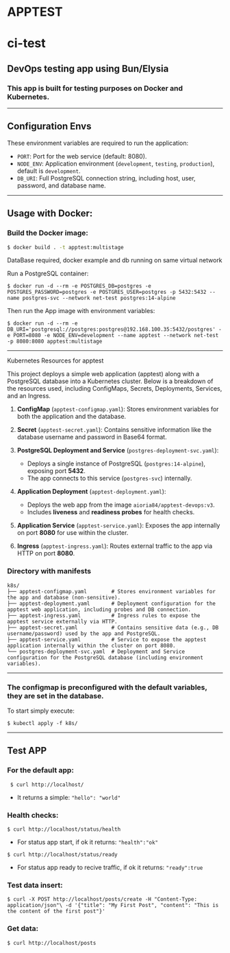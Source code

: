 # APPTEST
# ci-test
## DevOps testing app using Bun/Elysia

### This app is built for testing purposes on Docker and Kubernetes.

---

## Configuration Envs
These environment variables are required to run the application:

- `PORT`: Port for the web service (default: 8080).
- `NODE_ENV`: Application environment (`development`, `testing`, `production`), default is `development`.
- `DB_URI`: Full PostgreSQL connection string, including host, user, password, and database name.


---



## Usage with Docker:

### Build the Docker image:
```bash
$ docker build . -t apptest:multistage  
```

DataBase required, docker example and db running on same virtual network

Run a PostgreSQL container:

` $ docker run -d --rm -e POSTGRES_DB=postgres -e POSTGRES_PASSWORD=postgres -e POSTGRES_USER=postgres -p 5432:5432 --name postgres-svc --network net-test postgres:14-alpine `

Then run the App image with environment variables:

` $ docker run -d --rm -e DB_URI='postgresql://postgres:postgres@192.168.100.35:5432/postgres' -e PORT=8080 -e NODE_ENV=development --name apptest --network net-test -p 8080:8080 apptest:multistage
`

---

Kubernetes Resources for apptest

This project deploys a simple web application (apptest) along with a PostgreSQL database into a Kubernetes cluster. Below is a breakdown of the resources used, including ConfigMaps, Secrets, Deployments, Services, and an Ingress.
1. **ConfigMap** (`apptest-configmap.yaml`):
   Stores environment variables for both the application and the database.

2. **Secret** (`apptest-secret.yaml`):
   Contains sensitive information like the database username and password in Base64 format.

3. **PostgreSQL Deployment and Service** (`postgres-deployment-svc.yaml`):
   - Deploys a single instance of PostgreSQL (`postgres:14-alpine`), exposing port **5432**.
   - The app connects to this service (`postgres-svc`) internally.

4. **Application Deployment** (`apptest-deployment.yaml`):
   - Deploys the web app from the image `aioria84/apptest-devops:v3`.
   - Includes **liveness** and **readiness probes** for health checks.

5. **Application Service** (`apptest-service.yaml`):
   Exposes the app internally on port **8080** for use within the cluster.

6. **Ingress** (`apptest-ingress.yaml`):
   Routes external traffic to the app via HTTP on port **8080**.

### Directory with manifests

```
k8s/
├── apptest-configmap.yaml        # Stores environment variables for the app and database (non-sensitive).
├── apptest-deployment.yaml       # Deployment configuration for the apptest web application, including probes and DB connection.
├── apptest-ingress.yaml          # Ingress rules to expose the apptest service externally via HTTP.
├── apptest-secret.yaml           # Contains sensitive data (e.g., DB username/password) used by the app and PostgreSQL.
├── apptest-service.yaml          # Service to expose the apptest application internally within the cluster on port 8080.
└── postgres-deployment-svc.yaml  # Deployment and Service configuration for the PostgreSQL database (including environment variables).

```
---

### The configmap is preconfigured with the default variables, they are set in the database.
 To start simply execute:

`$ kubectl apply -f k8s/`

---

## Test APP

### For the default app:
` $ curl http://localhost/`
- It returns a simple: ` "hello": "world" `

### Health checks:
` $ curl http://localhost/status/health `
- For status app start, if ok it returns: ` "health":"ok" `

` $ curl http://localhost/status/ready `

- For status app ready to recive traffic, if ok it returns: ` "ready":true `

### Test data insert:

`$ curl -X POST http://localhost/posts/create -H "Content-Type: application/json"\
    -d '{"title": "My First Post", "content": "This is the content of the first post"}' `

### Get data:
```$ curl http://localhost/posts ```
